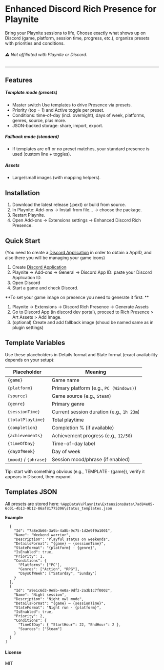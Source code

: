 # Enhanced Discord Rich Presence for Playnite

Bring your Playnite sessions to life, Choose exactly what shows up on Discord (game, platform, session time, progress, etc.), organize presets with priorities and conditions.

###### ⚠️ Not affiliated with Playnite or Discord.
------------

## Features

##### Template mode (presets)

- Master switch Use templates to drive Presence via presets.
- Priority (top = 1) and Active toggle per preset.
- Conditions: time-of-day (incl. overnight), days of week, platforms, genres, source, plus more.
- JSON-backed storage: share, import, export.

##### Fallback mode (standard)
- If templates are off or no preset matches, your standard presence is used (custom line + toggles).

##### Assets
- Large/small images (with mapping helpers).


## Installation

1. Download the latest release (.pext) or build from source.
2. In Playnite: Add-ons → Install from file… → choose the package.
3. Restart Playnite.
4. Open Add-ons → Extensions settings → Enhanced Discord Rich Presence.

## Quick Start
(You need to create a [Discord Application](https://discord.com/developers/applications "Discord Application") in order to obtain a AppID, and also there you will be managing your game icons)

1. Create [Discord Application](https://discord.com/developers/applications "Discord Application") 
2. Playnite → Add-ons → General → Discord App ID: paste your Discord Application ID.
3. Open Discord
4. Start a game and check Discord.

**To set your game image on presence you need to generate it first: **
1. Playnite → Extensions → Discord Rich Presence → Generate Assets
2. Go to Discord App (in discord dev portal), proceed to Rich Presence > Art Assets > Add Image.
3. (optional) Create and add fallback image (shoud be named same as in plugin settings)


## Template Variables
Use these placeholders in Details format and State format (exact availability depends on your setup):

| Placeholder           | Meaning                                   |
| --------------------- | ----------------------------------------- |
| `{game}`              | Game name                                 |
| `{platform}`          | Primary platform (e.g., `PC (Windows)`)   |
| `{source}`            | Game source (e.g., `Steam`)               |
| `{genre}`             | Primary genre                             |
| `{sessionTime}`       | Current session duration (e.g., `1h 23m`) |
| `{totalPlaytime}`     | Total playtime                            |
| `{completion}`        | Completion % (if available)               |
| `{achievements}`      | Achievement progress (e.g., `12/50`)      |
| `{timeOfDay}`         | Time-of-day label                         |
| `{dayOfWeek}`         | Day of week                               |
| `{mood}` / `{phrase}` | Session mood/phrase (if enabled)          |

Tip: start with something obvious (e.g., TEMPLATE · {game}), verify it appears in Discord, then expand.

## Templates JSON
All presets are stored here:
`%AppData%\Playnite\ExtensionsData\7ad84e05-6c01-4b13-9b12-86af81775396\status_templates.json`

**Example**
```json[
  {
    "Id": "7a8e3b66-3a9b-4a8b-9c75-1d2e9f9a1001",
    "Name": "Weekend warrior",
    "Description": "Playful status on weekends",
    "DetailsFormat": "{game} — {sessionTime}",
    "StateFormat": "{platform} · {genre}",
    "IsEnabled": true,
    "Priority": 1,
    "Conditions": {
      "Platforms": ["PC"],
      "Genres": ["Action", "RPG"],
      "DaysOfWeek": ["Saturday", "Sunday"]
    }
  },
  {
    "Id": "a9e1c6d3-9e8b-4e0a-9df2-2a3b1c7f0002",
    "Name": "Night session",
    "Description": "Night owl mode",
    "DetailsFormat": "{game} — {sessionTime}",
    "StateFormat": "Night run · {platform}",
    "IsEnabled": true,
    "Priority": 2,
    "Conditions": {
      "TimeOfDay": { "StartHour": 22, "EndHour": 2 },
      "Sources": ["Steam"]
    }
  }
]
```


#### License
MIT
